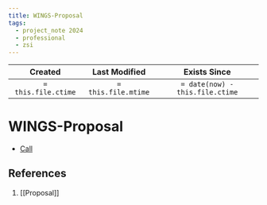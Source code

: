 ```yaml
---
title: WINGS-Proposal
tags:
  - project_note 2024
  - professional
  - zsi
---
```

|     Created      |  Last Modified   |       Exists Since        |
|:----------------:|:----------------:|:----------------:|
| `= this.file.ctime` | `= this.file.mtime` | `= date(now) - this.file.ctime`|

# WINGS-Proposal

- [Call](https://ec.europa.eu/info/funding-tenders/opportunities/portal/screen/opportunities/topic-details/horizon-cl5-2024-d6-01-04?keywords=CCAM&isExactMatch=true&status=31094501%2C31094502&order=DESC&pageNumber=1&pageSize=50&sortBy=relevance)
## References
1. [[Proposal]]